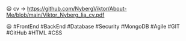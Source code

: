 
  😃   cv -> https://github.com/NybergViktor/About-Me/blob/main/Viktor_Nyberg_lia_cv.pdf

  😃   #FrontEnd #BackEnd #Database #Security #MongoDB #Agile #GIT #GitHub #HTML #CSS
